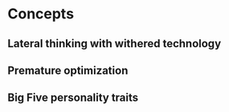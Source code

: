# Concepts

## Lateral thinking with withered technology

## Premature optimization

## Big Five personality traits